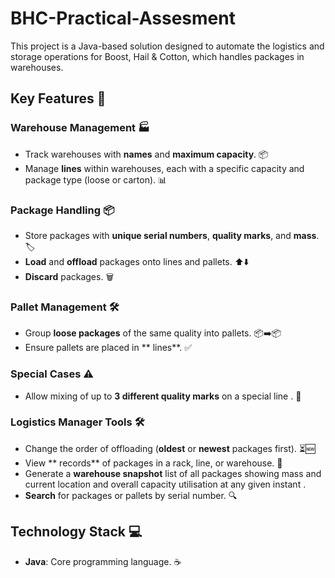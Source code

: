 # BHC-Practical-Assesment
This project is a Java-based solution designed to automate the logistics and storage operations for  Boost, Hail &amp; Cotton, which handles packages in warehouses.

## Key Features 🚀

### Warehouse Management 🏭
- Track warehouses with **names** and **maximum capacity**. 📦
- Manage **lines** within warehouses, each with a specific capacity and package type (loose or carton). 📊

### Package Handling 📦
- Store packages with **unique serial numbers**, **quality marks**, and **mass**. 🏷️
- **Load** and **offload** packages onto lines and pallets. ⬆️⬇️
- **Discard** packages. 🗑️

### Pallet Management 🛠️
- Group **loose packages** of the same quality into pallets. 📦➡️📦
- Ensure pallets are placed in ** lines**. ✅

### Special Cases ⚠️
- Allow mixing of up to **3 different quality marks** on a special line . 🔄

### Logistics Manager Tools 🛠️
- Change the order of offloading (**oldest** or **newest** packages first). ⏳🆕
- View ** records** of packages in a rack, line, or warehouse. 📜
- Generate a **warehouse snapshot** list of all packages showing mass and current location 
and overall capacity utilisation at any given instant .
- **Search** for packages or pallets by serial number. 🔍

## Technology Stack 💻

- **Java**: Core programming language. ☕
